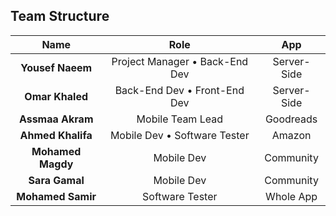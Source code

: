 ## Team Structure

| Name | Role | App |
| :----: | :-----------------------------------------------: | :----------: 
| **Yousef Naeem** | Project Manager • Back-End Dev   | Server-Side                                                     
| **Omar Khaled** | Back-End Dev • Front-End Dev | Server-Side    
| **Assmaa Akram** | Mobile Team Lead | Goodreads
| **Ahmed Khalifa** | Mobile Dev • Software Tester | Amazon
| **Mohamed Magdy** | Mobile Dev | Community
| **Sara Gamal** | Mobile Dev | Community                                                  
| **Mohamed Samir** | Software Tester | Whole App